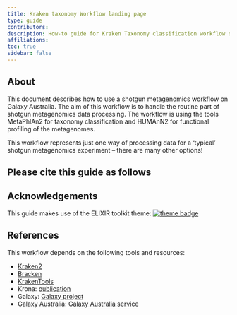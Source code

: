 ```yaml
---
title: Kraken taxonomy Workflow landing page
type: guide
contributors: 
description: How-to guide for Kraken Taxonomy classification workflow on Galaxy Australia.
affiliations: 
toc: true
sidebar: false
---
```



## About 

This document describes how to use a shotgun metagenomics workflow on Galaxy Australia. The aim of this workflow is to handle the routine part of shotgun metagenomics data processing. The workflow is using the tools MetaPhlAn2 for taxonomy classification and HUMAnN2 for functional profiling of the metagenomes.  

This workflow represents just one way of processing data for a ‘typical’ shotgun metagenomics experiment – there are many other options!  


## Please cite this guide as follows




## Acknowledgements

This guide makes use of the ELIXIR toolkit theme: [![theme badge](https://img.shields.io/badge/ELIXIR%20toolkit%20theme-jekyll-blue?color=0d6efd)](https://github.com/ELIXIR-Belgium/elixir-toolkit-theme)


## References

This workflow depends on the following tools and resources:
* [Kraken2](https://github.com/DerrickWood/kraken2/blob/master/LICENSE)
* [Bracken](https://github.com/jenniferlu717/Bracken/blob/master/LICENSE)
* [KrakenTools](https://github.com/jenniferlu717/KrakenTools/blob/master/LICENSE)
* Krona: [publication](https://bmcbioinformatics.biomedcentral.com/articles/10.1186/1471-2105-12-385)
* Galaxy: [Galaxy project](https://galaxyproject.org/) 
* Galaxy Australia: [Galaxy Australia service](https://usegalaxy.org.au/)


